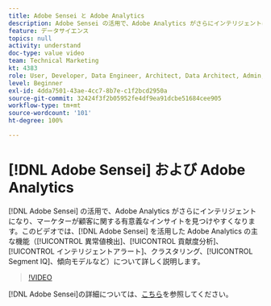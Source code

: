 ```yaml
---
title: Adobe Sensei と Adobe Analytics
description: Adobe Sensei の活用で、Adobe Analytics がさらにインテリジェントになり、マーケターが顧客に関する有意義なインサイトを見つけやすくなります。 このビデオでは、異常値検出、貢献度分析、インテリジェントアラート、クラスタリング、セグメントIQ、傾向モデリングなど、Adobe Sensei を活用した Adobe Analytics の主な機能について詳しく説明します。
feature: データサイエンス
topics: null
activity: understand
doc-type: value video
team: Technical Marketing
kt: 4383
role: User, Developer, Data Engineer, Architect, Data Architect, Admin, Leader
level: Beginner
exl-id: 4dda7501-43ae-4cc7-8b7e-c1f2bcd2950a
source-git-commit: 32424f3f2b05952fe4df9ea91dcbe51684cee905
workflow-type: tm+mt
source-wordcount: '101'
ht-degree: 100%

---
```


# [!DNL Adobe Sensei] および Adobe Analytics

[!DNL Adobe Sensei] の活用で、Adobe Analytics がさらにインテリジェントになり、マーケターが顧客に関する有意義なインサイトを見つけやすくなります。このビデオでは、[!DNL Adobe Sensei] を活用した Adobe Analytics の主な機能（[!UICONTROL 異常値検出]、[!UICONTROL 貢献度分析]、[!UICONTROL インテリジェントアラート]、クラスタリング、[!UICONTROL Segment IQ]、傾向モデルなど）について詳しく説明します。

>[!VIDEO](https://video.tv.adobe.com/v/31500/?quality=12)

[!DNL Adobe Sensei]の詳細については、[こちら](https://www.adobe.com/jp/sensei.html)を参照してください。
